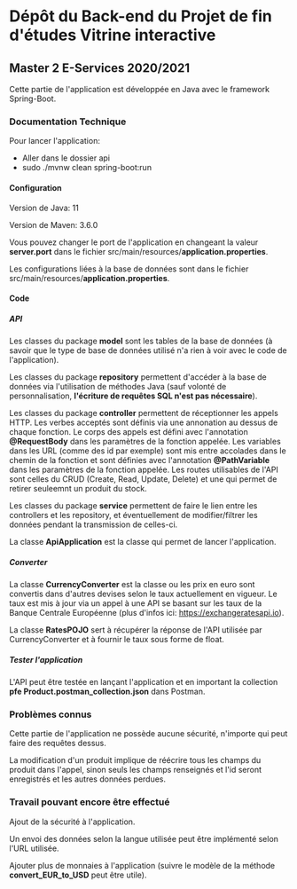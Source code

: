 # Dépôt du Back-end du Projet de fin d'études Vitrine interactive

## Master 2 E-Services 2020/2021

Cette partie de l'application est développée en Java avec le framework Spring-Boot.

### Documentation Technique

Pour lancer l'application: 
- Aller dans le dossier api
- sudo ./mvnw clean spring-boot:run

#### Configuration

Version de Java: 11

Version de Maven: 3.6.0

Vous pouvez changer le port de l'application en changeant la valeur **server.port** dans le fichier src/main/resources/**application.properties**.

Les configurations liées à la base de données sont dans le fichier src/main/resources/**application.properties**.

#### Code

##### API

Les classes du package **model** sont les tables de la base de données (à savoir que le type de base de données utilisé n'a rien à voir avec le code de l'application).

Les classes du package **repository** permettent d'accéder à la base de données via l'utilisation de méthodes Java (sauf volonté de personnalisation, **l'écriture de requêtes SQL n'est pas nécessaire**).

Les classes du package **controller** permettent de réceptionner les appels HTTP. Les verbes acceptés sont définis via une annonation au dessus de chaque fonction. 
Le corps des appels est défini avec l'annotation **@RequestBody** dans les paramètres de la fonction appelée. 
Les variables dans les URL (comme des id par exemple) sont mis entre accolades dans le chemin de la fonction et sont définies avec l'annotation **@PathVariable** dans les paramètres de la fonction appelée.
Les routes utilisables de l'API sont celles du CRUD (Create, Read, Update, Delete) et une qui permet de retirer seuleemnt un produit du stock.

Les classes du package **service** permettent de faire le lien entre les controllers et les repository, et éventuellement de modifier/filtrer les données pendant la transmission de celles-ci.

La classe **ApiApplication** est la classe qui permet de lancer l'application.

##### Converter

La classe **CurrencyConverter** est la classe ou les prix en euro sont convertis dans d'autres devises selon le taux actuellement en vigueur. Le taux est mis à jour via un appel à une API se basant sur les taux de la Banque Centrale Européenne (plus d'infos ici: https://exchangeratesapi.io).

La classe **RatesPOJO** sert à récupérer la réponse de l'API utilisée par CurrencyConverter et à fournir le taux sous forme de float.

##### Tester l'application

L'API peut être testée en lançant l'application et en important la collection **pfe Product.postman_collection.json** dans Postman.

### Problèmes connus

Cette partie de l'application ne possède aucune sécurité, n'importe qui peut faire des requêtes dessus.

La modification d'un produit implique de réécrire tous les champs du produit dans l'appel, sinon seuls les champs renseignés et l'id seront enregistrés et les autres données perdues.

### Travail pouvant encore être effectué

Ajout de la sécurité à l'application.

Un envoi des données selon la langue utilisée peut être implémenté selon l'URL utilisée.

Ajouter plus de monnaies à l'application (suivre le modèle de la méthode **convert_EUR_to_USD** peut être utile).

